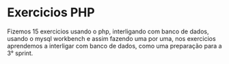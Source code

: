 <h1>Exercicios PHP</h1>
<p>Fizemos 15 exercicios usando o php, interligando com banco de dados, usando o mysql workbench e assim fazendo uma por uma, nos exercicios aprendemos a interligar com banco de dados, como uma preparação para a 3° sprint.</p>
